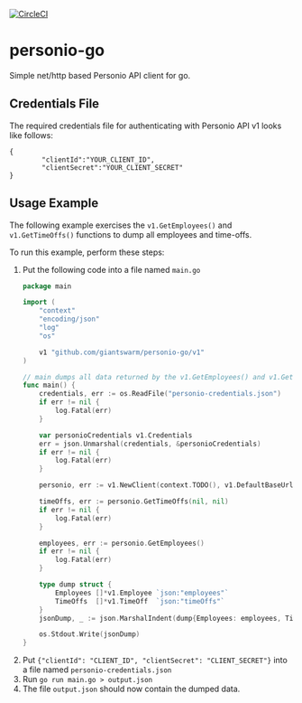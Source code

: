 [![CircleCI](https://dl.circleci.com/status-badge/img/gh/giantswarm/personio-go/tree/main.svg?style=shield&circle-token=fa77270945b2f8a813060b9159a5c9a17c63bf05)](https://dl.circleci.com/status-badge/redirect/gh/giantswarm/personio-go/tree/main)

# personio-go

Simple net/http based Personio API client for go.

## Credentials File

The required credentials file for authenticating with Personio API v1 looks like follows:
```
{
        "clientId":"YOUR_CLIENT_ID",
        "clientSecret":"YOUR_CLIENT_SECRET"
}
```

## Usage Example

The following example exercises the `v1.GetEmployees()` and `v1.GetTimeOffs()` functions to dump all employees and time-offs.

To run this example, perform these steps:

1. Put the following code into a file named `main.go`  
    ```go
    package main
    
    import (
	    "context"
        "encoding/json"
        "log"
        "os"
    
        v1 "github.com/giantswarm/personio-go/v1"
    )
    
    // main dumps all data returned by the v1.GetEmployees() and v1.GetTimeOffs() functions to STDOUT
    func main() {
        credentials, err := os.ReadFile("personio-credentials.json")
        if err != nil {
            log.Fatal(err)
        }
    
        var personioCredentials v1.Credentials
        err = json.Unmarshal(credentials, &personioCredentials)
        if err != nil {
            log.Fatal(err)
        }
    
        personio, err := v1.NewClient(context.TODO(), v1.DefaultBaseUrl, personioCredentials)
    
        timeOffs, err := personio.GetTimeOffs(nil, nil)
        if err != nil {
            log.Fatal(err)
        }
    
        employees, err := personio.GetEmployees()
        if err != nil {
            log.Fatal(err)
        }
    
        type dump struct {
            Employees []*v1.Employee `json:"employees"`
            TimeOffs  []*v1.TimeOff  `json:"timeOffs"`
        }
        jsonDump, _ := json.MarshalIndent(dump{Employees: employees, TimeOffs: timeOffs}, "", "  ")
    
        os.Stdout.Write(jsonDump)
    }
    
    ```
3. Put `{"clientId": "CLIENT_ID", "clientSecret": "CLIENT_SECRET"}` into a file named `personio-credentials.json`
4. Run `go run main.go > output.json`
5. The file `output.json` should now contain the dumped data.

[generate]: https://github.com/giantswarm/personio-go/generate
